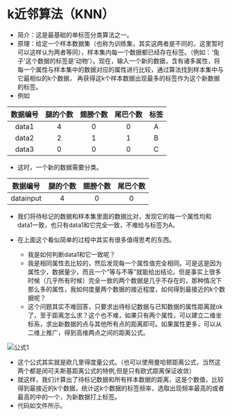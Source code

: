 # k近邻算法（KNN）
- 简介：这是最基础的单标签分类算法之一。
- 原理：给定一个样本数据集（也称为训练集，其实这两者是不同的，这里暂时可以这样认为两者等同），样本集内每一个数据都已经存在标签。（例如：'兔子'这个数据的标签是'动物'）。现在，输入一个新的数据，含有诸多属性，将每一个属性与样本集中的数据对应的属性进行比较，通过算法找到样本集中与它最相似的k个数据，
再获得这k个样本数据出现最多的标签作为这个新数据的标签。
- 例如

| 数据编号| 腿的个数 | 翅膀个数 | 尾巴个数 | 标签 |
| :---:|:---:| :---:| :---: | :---: |
| data1 | 4 | 0 | 0 | A |
| data2 | 2 | 1 | 1 | B |
| data3 | 0 | 0 | 0 | C |
- 这时，一个新的数据需要分类。
 
| 数据编号| 腿的个数 | 翅膀个数 | 尾巴个数 |
| :---:|:---:| :---:| :---: |
| datainput | 4 | 0 | 0 |
- 我们将待标记的数据和样本集里面的数据比对，发现它的每一个属性均和data1一致，也只有data1和它完全一致，不难给与标签为A。 
- 在上面这个看似简单的过程中其实有很多值得思考的东西。
 
    - 我是如何判断data1和它一致呢？
    - 我是相同属性去比较的，然后发现每一个属性值完全相同。可是这是因为属性少，数据量少，而且一个“等与不等”就能给出结论。但是事实上很多时候（几乎所有时候）完全一致的两个数据是几乎不存在的，那种情况下那么多的属性，我如何度量两个数据的接近程度，如何得到最接近的k个数据呢？
    - 这个问题其实不难回答，只要求出待标记数据与已知数据的属性距离就ok了，至于距离怎么求？这个也不难，如果只有两个属性，可以建立二维坐标系，求出新数据的点与其他所有点的距离即可。如果属性更多，可以从二维上推广，得到高维两点之间的距离公式。
    
![公式1](http://g.recordit.co/o8vwskM02E.gif)

- 这个公式其实就是欧几里得度量公式。（也可以使用曼哈顿距离公式，当然这两个都是闵可夫斯基距离公式的特例,但是只有欧式距离保证收敛）
- 就这样，我们计算出了待标记数据和所有样本数据的距离，这是个数值，比较得到最接近的k个数据，统计这k个数据的标签频率，选取出现频率最高的或者最高的中的一个，为新数据打上标签。
- 代码如文件所示。